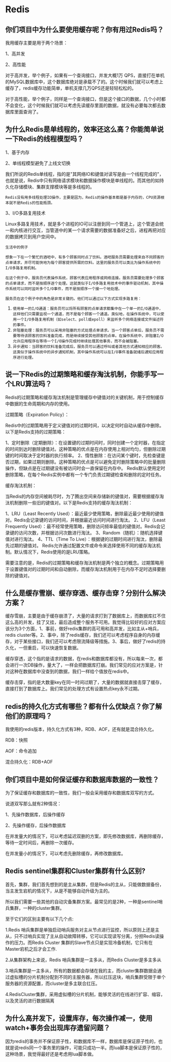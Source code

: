 # Redis



## 你们项目中为什么要使用缓存呢？你有用过Redis吗？

我用缓存主要是用于两个场景：

1、高并发

2、高性能

对于高并发，举个例子，如果有一个查询接口，并发大概1万 QPS，直接打在单机的MySQL数据库中，这个数据库绝对是承载不了的。这个时候我们就可以考虑上缓存了，redis缓存功能简单，单机支撑几万QPS还是轻轻松松的。

对于高性能，举个例子，同样是一个查询接口，但是这个接口的数据，几个小时都不会变化，这个时候我们就可以考虑先读缓存里面的数据，就没有必要每次都去数据库里面查询了。

## 为什么Redis是单线程的，效率还这么高？你能简单说一下Redis的线程模型吗？

1、基于内存

2、单线程模型避免了上线文切换

我们所说的Redis单线程，指的是"其网络IO和键值对读写是由一个线程完成的"，也就是说，Redis中只有网络请求模块和数据操作模块是单线程的。而其他的如持久化存储模块、集群支撑模块等是多线程的。

`Redis没有用多线程处理IO操作，主要是因为，Redis的操作基本都是基于内存的，CPU资源根本就不是Redis的性能瓶颈。`

3、I/O多路复用技术

Linux多路复用技术，就是多个进程的IO可以注册到同一个管道上，这个管道会统一和内核进行交互，当管道中的某一个请求需要的数据准备好之后，进程再把对应的数据拷贝到用户空间中。



`生活中的例子`

`想象一下在一个繁忙的酒吧中，有多个顾客同时点了饮料。酒吧服务员需要处理来自不同顾客的点单请求，并尽可能快地为每个顾客提供所需的饮料。这里的服务员可以类比为操作系统中的I/O多路复用机制。` 

`在这个例子中，服务员代表操作系统，顾客代表应用程序或网络连接。服务员需要处理多个顾客的点单请求，而不是按顺序逐个处理。这就类似于I/O多路复用技术中的事件驱动机制，其中操作系统可以同时监听多个I/O事件，而不是按顺序一个接一个地处理。`

 `服务员在这个例子中的角色是非常关键的。他们可以通过以下方式实现多路复用：`

1. `使用单一的I/O通道：服务员可以将所有顾客的点单请求都集中在一个单一的I/O通道中，这样他们只需要监视一个通道，而不是每个顾客一个通道。类似地，在操作系统中，可以使用一个I/O多路复用机制（如select、poll或epoll）来监听多个网络连接或文件描述符的事件。`
2. `非阻塞处理：服务员可以采用非阻塞的方式处理点单请求。当一个顾客点单后，服务员不需要等待该顾客的饮料准备完成，而是继续接受其他顾客的点单。在操作系统中，非阻塞I/O允许应用程序在等待一个I/O操作完成时继续处理其他事务，而不会被阻塞。`
3. `异步通知：当顾客的饮料准备完成后，服务员可以通过呼叫或者其他方式通知相应的顾客。这类似于操作系统中的异步通知机制，其中操作系统可以在I/O事件准备就绪后通知应用程序进行处理。`



## 说一下Redis的过期策略和缓存淘汰机制，你能手写一个LRU算法吗？

Redis的过期策略和缓存淘汰机制是管理缓存中键值对的关键机制，用于控制缓存中数据的生命周期和内存的使用。

过期策略（Expiration Policy）：

 Redis中的过期策略用于定义键值对的过期时间，以决定何时自动从缓存中删除。以下是Redis支持的过期策略：

1、定时删除（定期删除）：在设置键的过期时间时，同时创建一个定时器，在指定的时间到达时删除键值对。这种策略的优点是在内存使用上相对均匀，但删除过期键的时间取决于定时器的执行频率。
2、惰性删除：在访问某个键时，先检查键是否过期，如果过期则删除。这种策略的优点是可以避免定时删除策略中的批量删除操作，但缺点是在过期键没有被访问时会一直保留在内存中。
Redis默认使用定时删除策略，在每个Redis实例中都有一个专门负责过期键检查和删除的定时任务。

缓存淘汰机制：

 当Redis的内存空间被耗尽时，为了腾出空间来存储新的键值对，需要根据缓存淘汰机制删除一些旧的键值对。以下是Redis支持的缓存淘汰机制：

1、LRU（Least Recently Used）：最近最少使用策略，删除最近最少使用的键值对。Redis会记录键的访问时间，并根据最近访问时间进行淘汰。
2、LFU（Least Frequently Used）：最不经常使用策略，删除访问频率最低的键值对。Redis会记录键的访问次数，并根据访问次数进行淘汰。
3、Random（随机）：随机选择键值对进行淘汰。
4、TTL（Time To Live）：根据键的过期时间进行淘汰，删除最先过期的键值对。
Redis允许通过配置文件或命令来选择使用不同的缓存淘汰机制。默认情况下，Redis使用的是LRU策略。

需要注意的是，Redis的过期策略和缓存淘汰机制是两个独立的概念。过期策略用于设置键值对的过期时间和自动删除，而缓存淘汰机制用于在内存不足时选择要删除的键值对。



## 什么是缓存雪崩、缓存穿透、缓存击穿？分别什么解决方案？

缓存雪崩，主要是由于缓存崩溃了，大量的请求打到了数据库上，而数据库扛不住这么高的并发，挂了又挂，最后造成整个服务不可用。我觉得比较好的应对方案应该分为3个方面，1、事前，做好redis集群的高可用和高并发，比如主从+哨兵，redis cluster等。2、事中，除了redis缓存，我们还可以考虑程序自身的内存缓存，对于某些接口，我们还可以考虑限流降级等措施。3、事后，做好了redis的持久化，一但重启，可以快速恢复数据。



缓存穿透，这个指的是请求的数据，在redis和数据库都没有，所以每来一次，都会进行一次DB操作，量大了，一样会把数据库打崩。我们常见的应对方案是，针对这种在数据库中没查到的数据，我们一样给个值放在redis中。



缓存击穿，指的是大数量key在同一时间过期了，大量的数据就直接击穿了缓存，直接打到了数据库上。我们常见的处理方式有设置热点key永不过期。



## redis的持久化方式有哪些？都有什么优缺点？你了解他们的原理吗？

我使用的redis版本，持久化方式有3种，RDB、AOF，还有就是混合持久化。 

RDB：快照

AOF：命令追加

混合持久化：RDB+AOF



## 你们项目中是如何保证缓存和数据库数据的一致性？

为了保证缓存和数据库的一致性，我们一般会采用缓存和数据库双写的方式。

说道双写那么就有2种情况：

1、先操作数据库，后操作缓存

2、先操作缓存，后操作数据库

在并发量大的情况下，可以考虑延迟双删的方案，即先修改数据库，再删除缓存，等待一定时间后，再删除一次缓存。

在并发量小的情况下，可以考虑先删除缓存，再修改数据库。



## Redis sentinel集群和Cluster集群有什么区别?

首先，集群，我们首先想到的是主从集群，但是Redis的主从，只能做数据备份，当主发生宕机的情况下，从是不能够自动升级为主的。

所以我们需要一些其他的自动灾备集群方案。最常见的是2种，一种是sentinel哨兵集群，一种的cluster集群。

至于它们的区别主要有以下几个点:

1.Redis 哨兵集群是单独启动哨兵服务对主从节点进行监控，所以原则上还是主从，只不过哨兵实现了主从自动故障转移，它可以实现读写分离，分担Redis读操作的压力。而Redis Cluster 集群的Slave节点只是实现冷备机制，它只有在Master宕机之后才会工作.

2.从集群架构上来说，Redis 哨兵集群是一主多从，而Redis Cluster是多主多从

3.哨兵集群是一主多从，所有的数据都会存储在我的主，而cluster集群数据会通过虚拟槽的分片机制分配到不同的主服务器，所以扛压这块，哨兵集群受限于单个服务器的资源配置，而cluster是多主联合扛压。

4.RedisCluster集群，采用虚拟槽的分片机制，能够灵活的在线进行扩容、缩容，以及灵活的进行数据隔离



## 为什么高并发下，设置库存，每次操作减一，使用watch+事务会出现库存遗留问题？

因为redis的事务并不保证原子性，和数据库不一样，数据库是保证原子性的，也就是说redis同一个事务里的操作，可能只成功一半。而lua脚本是保证原子性的，这种场景，我觉得最好还是考虑用lua脚本做。





